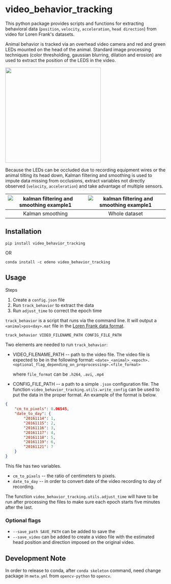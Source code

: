 # video_behavior_tracking

This python package provides scripts and functions for extracting behavioral data (`position`, `velocity`, `acceleration`, `head direction`) from video for Loren Frank's datasets.

Animal behavior is tracked via an overhead video camera and red and green LEDs mounted on the head of the animal. Standard image processing techniques (color thresholding, gaussian blurring, dilation and erosion) are used to extract the position of the LEDS in the video.


<img src="image_processing.png" width="300">

Because the LEDs can be occluded due to recording equipment wires or the animal tilting its head down, Kalman filtering and smoothing is used to impute data missing from occlusions, extract variables not directly observed (`velocity`, `acceleration`) and take advantage of multiple sensors.

| ![kalman filtering and smoothing example1](kalman_smoothed.png)  | ![kalman filtering and smoothing example1](kalman_smoothed2.png) |
|:---:|:---:|
| Kalman smoothing| Whole dataset |



## Installation
```
pip install video_behavior_tracking
```

OR

```
conda install -c edeno video_behavior_tracking
```

## Usage

Steps
1. Create a `config.json` file
2. Run `track_behavior` to extract the data
3. Run `adjust_time` to correct the epoch time

`track_behavior` is a script that runs via the command line. It will output a `<animal>pos<day>.mat` file in the [Loren Frank data format](https://github.com/Eden-Kramer-Lab/Loren-Frank-Data-Format--Description/wiki/Position-Information).

```bash
track_behavior VIDEO_FILENAME_PATH CONFIG_FILE_PATH
```

Two elements are needed to run `track_behavior`:

+ VIDEO_FILENAME_PATH -- path to the video file. The video file is expected to be in the following format:
  `<date>_<animal>_<epoch>.<optional_flag_depending_on_preprocessing>.<file_format>`

  where `file_format` can be `.h264`, `.avi`, `.mp4`

+ CONFIG_FILE_PATH -- a path to a simple `.json` configuration file. The function `video_behavior_tracking.utils.write_config` can be used to put the data in the proper format. An example of the format is below.

```json
{
    "cm_to_pixels": 0.06545,
    "date_to_day": {
        "20161114": 1,
        "20161115": 2,
        "20161116": 3,
        "20161117": 4,
        "20161118": 5,
        "20161119": 6,
        "20161121": 7
    }
}
```

This file has two variables.
+ `cm_to_pixels` -- the ratio of centimeters to pixels.
+ `date_to_day` -- in order to convert date of the video recording to day of recording.

The function `video_behavior_tracking.utils.adjust_time` will have to be run after processing the files to make sure each epoch starts five minutes after the last.


### Optional flags

+ `--save_path SAVE_PATH` can be added to save the
+ `--save_video` can be added to create a video file with the estimated head position and direction imposed on the original video.


## Development Note
In order to release to conda, after `conda skeleton` command, need change package in `meta.yml` from `opencv-python` to `opencv`.
